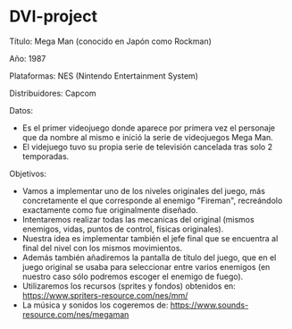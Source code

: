 # DVI-project

Título: Mega Man (conocido en Japón como Rockman)

Año: 1987

Plataformas: NES (Nintendo Entertainment System)

Distribuidores: Capcom

Datos:
  - Es el primer videojuego donde aparece por primera vez el personaje que da nombre al mismo e inició la serie de videojuegos Mega Man.
  - El videjuego tuvo su propia serie de televisión cancelada tras solo 2 temporadas.

Objetivos:
  - Vamos a implementar uno de los niveles originales del juego, más concretamente el que corresponde al enemigo "Fireman", recreándolo exactamente como fue originalmente diseñado.
  - Intentaremos realizar todas las mecanicas del original (mismos enemigos, vidas, puntos de control, físicas originales).
  - Nuestra idea es implementar también el jefe final que se encuentra al final del nivel con los mismos movimientos.
  - Además también añadiremos la pantalla de título del juego, que en el juego original se usaba para seleccionar entre varios enemigos (en nuestro caso sólo podremos escoger el enemigo de fuego).
  - Utilizaremos los recursos (sprites y fondos) obtenidos en: https://www.spriters-resource.com/nes/mm/
  - La música y sonidos los cogeremos de: https://www.sounds-resource.com/nes/megaman
